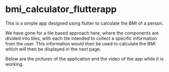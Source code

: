 # bmi_calculator_flutterapp
This is a simple app designed using flutter to calculate the BMI of a person.


We have gone for a tile based approach here, where the components are divided into tiles, with each tile intended to collect a specific information from the user. This information would then be used to calculate the BMI which will then be displayed in the next page.

Below are the pictures of the application and the video of the app while it is working.
